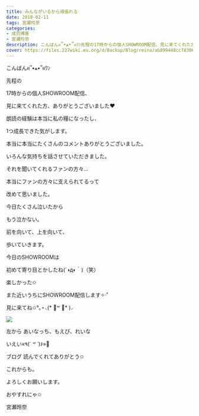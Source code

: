 ```yaml
---
title: みんながいるから頑張れる
date: 2018-02-11
tags: 宮瀬玲奈
categories: 
- 成员博客
- 宮瀬玲奈
description: こんばんฅ՞•ﻌ•՞ฅﾜﾝ先程の17時からの個人SHOWROOM配信、見に来てくれた方、ありがとうございました❤︎朗読の経験は本当に私の糧になったし、1つ成長できた気がします。...
cover: https://files.227wiki.eu.org/d/Backup/Blog/reina/ab899448cc78306595687060e3d01.jpg 
---
```




こんばんฅ՞•ﻌ•՞ฅﾜﾝ





先程の

17時からの個人SHOWROOM配信、

見に来てくれた方、ありがとうございました❤︎



朗読の経験は本当に私の糧になったし、

1つ成長できた気がします。


本当に本当にたくさんのコメントありがとうございました。



いろんな気持ちを話させていただきました。

それを聞いてくれるファンの方々...



本当にファンの方々に支えられてるって

改めて思いました。





今日たくさん泣いたから

もう泣かない。





前を向いて、上を向いて、

歩いていきます。










今日のSHOWROOMは


初めて寄り目とかしたね(´◑д◐｀)（笑）



楽しかった✩





また近いうちにSHOWROOM配信します✧‧˚



見に来てね✩°｡⋆⸜(* ॑꒳ ॑* )⸝









![](https://files.227wiki.eu.org/d/Backup/Blog/reina/ab899448cc78306595687060e3d01.jpg)





左から あいなっち、もえぴ、れいな


いえい«٩(*´ ꒳ `*)۶»💓




ブログ
読んでくれてありがとう✩



これからも。

よろしくお願いします。




おやすれにゃ✩




宮瀬玲奈



